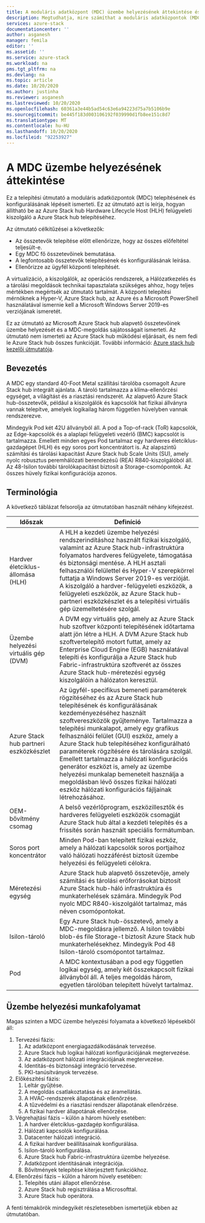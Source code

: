 ```yaml
---
title: A moduláris adatközpont (MDC) üzembe helyezésének áttekintése és beállítása az Azure Stack hub Hardware Lifecycle Host (HLH) felügyeleti kiszolgáló számára | Microsoft Docs
description: Megtudhatja, mire számíthat a moduláris adatközpontok (MDC-EK) sikeres helyszíni üzembe helyezésének megtervezése és a telepítés utáni üzembe helyezése között.
services: azure-stack
documentationcenter: ''
author: asganesh
manager: femila
editor: ''
ms.assetid: ''
ms.service: azure-stack
ms.workload: na
pms.tgt_pltfrm: na
ms.devlang: na
ms.topic: article
ms.date: 10/20/2020
ms.author: justinha
ms.reviewer: asganesh
ms.lastreviewed: 10/20/2020
ms.openlocfilehash: 60361a3e44b5ad54c63e6a94223d75a7b5106b9e
ms.sourcegitcommit: be445f183d003106192f039990d1fb8ee151c8d7
ms.translationtype: MT
ms.contentlocale: hu-HU
ms.lasthandoff: 10/20/2020
ms.locfileid: "92253927"
---
```

# <a name="mdc-deployment-overview"></a>A MDC üzembe helyezésének áttekintése

Ez a telepítési útmutató a moduláris adatközpontok (MDC) telepítésének és konfigurálásának lépéseit ismerteti. Ez az útmutató azt is leírja, hogyan állítható be az Azure Stack hub Hardware Lifecycle Host (HLH) felügyeleti kiszolgáló a Azure Stack hub telepítéséhez.

Az útmutató célkitűzései a következők:

- Az összetevők telepítése előtt ellenőrizze, hogy az összes előfeltétel teljesült-e.
- Egy MDC fő összetevőinek bemutatása.
- A legfontosabb összetevők telepítésének és konfigurálásának leírása.
- Ellenőrizze az ügyfél központi telepítését.

A virtualizáció, a kiszolgálók, az operációs rendszerek, a Hálózatkezelés és a tárolási megoldások technikai tapasztalata szükséges ahhoz, hogy teljes mértékben megértsék az útmutató tartalmát. A központi telepítési mérnöknek a Hyper-V, Azure Stack hub, az Azure és a Microsoft PowerShell használatával ismernie kell a Microsoft Windows Server 2019-es verziójának ismeretét.

Ez az útmutató az Microsoft Azure Stack hub alapvető összetevőinek üzembe helyezését és a MDC-megoldás sajátosságait ismerteti. Az útmutató nem ismerteti az Azure Stack hub működési eljárásait, és nem fedi le Azure Stack hub összes funkcióját. További információ: [Azure stack hub kezelői útmutatója](https://docs.microsoft.com/azure-stack/operator/).

## <a name="introduction"></a>Bevezetés

A MDC egy standard 40-Foot Metal szállítási tárolóba csomagolt Azure Stack hub integrált ajánlata. A tároló tartalmazza a klíma-ellenőrzési egységet, a világítást és a riasztási rendszerét. Az alapvető Azure Stack hub-összetevők, például a kiszolgálók és kapcsolók hat fizikai állványra vannak telepítve, amelyek logikailag három független hüvelyben vannak rendszerezve.

Mindegyik Pod két 42U állványból áll. A pod a Top-of-rack (ToR) kapcsolók, az Edge-kapcsolók és a alaplapi felügyeleti vezérlő (BMC) kapcsolót is tartalmazza. Emellett minden egyes Pod tartalmaz egy hardveres életciklus-gazdagépet (HLH) és egy soros port koncentrátort is. Az alapszintű számítási és tárolási kapacitást Azure Stack hub Scale Units (SU), amely nyolc robusztus peremhálózati berendezésű (REA) R840-kiszolgálóból áll. Az 48-Isilon további tárolókapacitást biztosít a Storage-csomópontok. Az összes hüvely fizikai konfigurációja azonos.

## <a name="terminology"></a>Terminológia

A következő táblázat felsorolja az útmutatóban használt néhány kifejezést.

|Időszak    |Definíció |
|-------|-----------|
|Hardver életciklus-állomása (HLH)|    A HLH a kezdeti üzembe helyezési rendszerindításhoz használt fizikai kiszolgáló, valamint az Azure Stack hub-infrastruktúra folyamatos hardveres felügyelete, támogatása és biztonsági mentése. A HLH asztali felhasználói felülettel és Hyper-V szerepkörrel futtatja a Windows Server 2019-es verzióját. A kiszolgáló a hardver-felügyeleti eszközök, a felügyeleti eszközök, az Azure Stack hub-partneri eszközkészlet és a telepítési virtuális gép üzemeltetésére szolgál. |
|Üzembe helyezési virtuális gép (DVM)|    A DVM egy virtuális gép, amely az Azure Stack hub szoftver központi telepítésének időtartama alatt jön létre a HLH. A DVM Azure Stack hub szoftvertelepítő motort futtat, amely az Enterprise Cloud Engine (EGB) használatával telepíti és konfigurálja a Azure Stack hub Fabric-infrastruktúra szoftverét az összes Azure Stack hub-méretezési egység kiszolgálóin a hálózaton keresztül.|
|Azure Stack hub partneri eszközkészlet|    Az ügyfél-specifikus bemeneti paraméterek rögzítéséhez és az Azure Stack hub telepítésének és konfigurálásának kezdeményezéséhez használt szoftvereszközök gyűjteménye. Tartalmazza a telepítési munkalapot, amely egy grafikus felhasználói felület (GUI) eszköz, amely a Azure Stack hub telepítéséhez konfigurálható paraméterek rögzítésére és tárolására szolgál. Emellett tartalmazza a hálózati konfigurációs generátor eszközt is, amely az üzembe helyezési munkalap bemeneteit használja a megoldásban lévő összes fizikai hálózati eszköz hálózati konfigurációs fájljainak létrehozásához.|
|OEM-bővítmény csomag    |A belső vezérlőprogram, eszközillesztők és hardveres felügyeleti eszközök csomagját Azure Stack hub által a kezdeti telepítés és a frissítés során használt speciális formátumban.|
|Soros port koncentrátor    |Minden Pod-ban telepített fizikai eszköz, amely a hálózati kapcsolók soros portjaihoz való hálózati hozzáférést biztosít üzembe helyezési és felügyeleti célokra.|
|Méretezési egység    |Azure Stack hub alapvető összetevője, amely számítási és tárolási erőforrásokat biztosít Azure Stack hub-háló infrastruktúra és munkaterhelések számára. Mindegyik Pod nyolc MDC R840-kiszolgálót tartalmaz, más néven csomópontokat.|
|Isilon-tároló |    Egy Azure Stack hub-összetevő, amely a MDC-megoldásra jellemző. A Isilon további blob-és file Storage-t biztosít Azure Stack hub munkaterhelésekhez. Mindegyik Pod 48 Isilon-tároló csomópontot tartalmaz.|
|Pod    |A MDC kontextusában a pod egy független logikai egység, amely két összekapcsolt fizikai állványból áll. A teljes megoldás három, egyetlen tárolóban telepített hüvelyt tartalmaz.|





## <a name="deployment-workflow"></a>Üzembe helyezési munkafolyamat

Magas szinten a MDC üzembe helyezési folyamata a következő lépésekből áll:

1. Tervezési fázis:
   1. Az adatközpont energiagazdálkodásának tervezése.
   1. Azure Stack hub logikai hálózati konfigurációjának megtervezése.
   1. Az adatközpont hálózati integrációjának megtervezése.
   1. Identitás-és biztonsági integráció tervezése.
   1. PKI-tanúsítványok tervezése.
1. Előkészítési fázis:
   1. Leltár gyűjtése.
   1. A megoldás csatlakoztatása és az áramellátás.
   1. A HVAC-rendszerek állapotának ellenőrzése.
   1. A tűzvédelmi és a riasztási rendszer állapotának ellenőrzése.
   1. A fizikai hardver állapotának ellenőrzése.
1. Végrehajtási fázis – külön a három hüvely esetében:
   1. A hardver életciklus-gazdagép konfigurálása.
   1. Hálózati kapcsolók konfigurálása.
   1. Datacenter hálózati integráció.
   1. A fizikai hardver beállításainak konfigurálása.
   1. Isilon-tároló konfigurálása.
   1. Azure Stack hub Fabric-infrastruktúra üzembe helyezése.
   1. Adatközpont identitásának integrációja.
   1. Bővítmények telepítése kiterjesztett funkciókhoz.
1. Ellenőrzési fázis – külön a három hüvely esetében:
   1. Telepítés utáni állapot ellenőrzése.
   1. Azure Stack hub regisztrálása a Microsofttal.
   1. Azure Stack hub operátora.
  
A fenti témakörök mindegyikét részletesebben ismertetjük ebben az útmutatóban.
